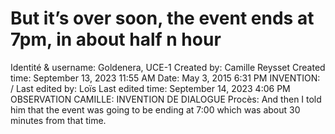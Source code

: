 # But it’s over soon, the event ends at 7pm, in about half n hour

Identité & username: Goldenera, UCE-1
Created by: Camille Reysset
Created time: September 13, 2023 11:55 AM
Date: May 3, 2015 6:31 PM
INVENTION: /
Last edited by: Loïs
Last edited time: September 14, 2023 4:06 PM
OBSERVATION CAMILLE: INVENTION DE DIALOGUE
Procès: And then I told him that the event was going
to be ending at 7:00 which was about 30 minutes from that
time.
